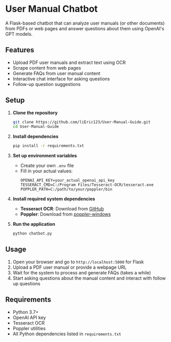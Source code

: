 # User Manual Chatbot

A Flask-based chatbot that can analyze user manuals (or other documents) from PDFs or web pages and answer questions about them using OpenAI's GPT models.

## Features

- Upload PDF user manuals and extract text using OCR
- Scrape content from web pages
- Generate FAQs from user manual content
- Interactive chat interface for asking questions
- Follow-up question suggestions

## Setup

1. **Clone the repository**
   ```bash
   git clone https://github.com/liEric123/User-Manual-Guide.git
   cd User-Manual-Guide
   ```

2. **Install dependencies**
   ```bash
   pip install -r requirements.txt
   ```

3. **Set up environment variables**
   - Create your own `.env` file
   - Fill in your actual values:
     ```
     OPENAI_API_KEY=your_actual_openai_api_key
     TESSERACT_CMD=C:/Program Files/Tesseract-OCR/tesseract.exe
     POPPLER_PATH=C:/path/to/your/poppler/bin
     ```

4. **Install required system dependencies**
   - **Tesseract OCR**: Download from [GitHub](https://github.com/UB-Mannheim/tesseract/wiki)
   - **Poppler**: Download from [poppler-windows](https://github.com/oschwartz10612/poppler-windows)

5. **Run the application**
   ```bash
   python chatbot.py
   ```

## Usage

1. Open your browser and go to `http://localhost:5000` for Flask
2. Upload a PDF user manual or provide a webpage URL
3. Wait for the system to process and generate FAQs (takes a while)
4. Start asking questions about the manual content and interact with follow up questions

## Requirements

- Python 3.7+
- OpenAI API key
- Tesseract OCR
- Poppler utilities
- All Python dependencies listed in `requirements.txt`
